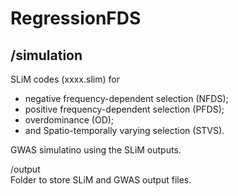 # RegressionFDS

## /simulation
SLiM codes (xxxx.slim) for  
- negative frequency-dependent selection (NFDS);  
- positive frequency-dependent selection (PFDS);  
- overdominance (OD);  
- and Spatio-temporally varying selection (STVS).  

GWAS simulatino using the SLiM outputs.  

/output  
Folder to store SLiM and GWAS output files.  

##
